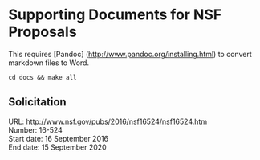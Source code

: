 Supporting Documents for NSF Proposals
======================================

This requires [Pandoc] (http://www.pandoc.org/installing.html) to convert
markdown files to Word.

    cd docs && make all

Solicitation
------------

URL: http://www.nsf.gov/pubs/2016/nsf16524/nsf16524.htm  
Number: 16-524  
Start date: 16 September 2016  
End date: 15 September 2020
